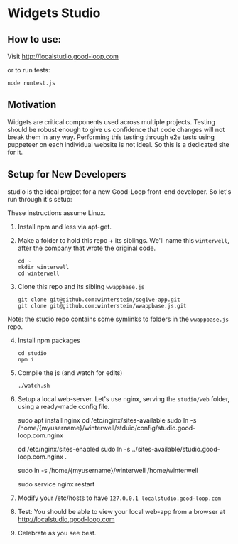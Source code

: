 
# Widgets Studio

## How to use:

Visit http://localstudio.good-loop.com

or to run tests:

	node runtest.js

## Motivation

Widgets are critical components used across multiple projects. Testing should be robust enough to give us confidence that code changes will not break them in any way. Performing this testing through e2e tests using puppeteer on each individual website is not ideal. So this is a dedicated site for it.

## Setup for New Developers

studio is the ideal project for a new Good-Loop front-end developer. So let's run through it's setup:


These instructions assume Linux.

1. Install npm and less via apt-get.

2. Make a folder to hold this repo + its siblings. We'll name this `winterwell`, after the company that wrote the original code.

       cd ~
       mkdir winterwell
       cd winterwell

3. Clone this repo and its sibling `wwappbase.js`

       git clone git@github.com:winterstein/sogive-app.git
       git clone git@github.com:winterstein/wwappbase.js.git

Note: the studio repo contains some symlinks to folders in the `wwappbase.js` repo.

4. Install npm packages

       cd studio
       npm i

5. Compile the js (and watch for edits)

       ./watch.sh

6. Setup a local web-server. Let's use nginx, serving the `studio/web` folder, using a ready-made config file.
  
   sudo apt install nginx
   cd /etc/nginx/sites-available
   sudo ln -s /home/{myusername}/winterwell/stduio/config/studio.good-loop.com.nginx

   cd /etc/nginx/sites-enabled
   sudo ln -s ../sites-available/studio.good-loop.com.nginx .

   sudo ln -s /home/{myusername}/winterwell /home/winterwell

   sudo service nginx restart

7. Modify your /etc/hosts to have `127.0.0.1 localstudio.good-loop.com`

8. Test: You should be able to view your local web-app from a browser at http://localstudio.good-loop.com

9. Celebrate as you see best.
